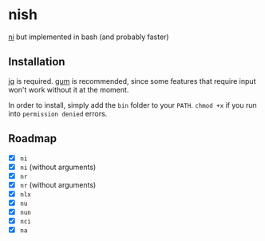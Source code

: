 # nish

[ni](https://github.com/antfu/ni) but implemented in bash (and probably faster)

## Installation

[jq](https://github.com/jqlang/jq) is required. [gum](https://github.com/charmbracelet/gum) is recommended, since some features that require input won't work without it at the moment.

In order to install, simply add the `bin` folder to your `PATH`. `chmod +x` if you run into `permission denied` errors.

## Roadmap

- [x] `ni`
- [x] `ni` (without arguments)
- [x] `nr`
- [x] `nr` (without arguments)
- [x] `nlx`
- [x] `nu`
- [x] `nun`
- [x] `nci`
- [x] `na`
